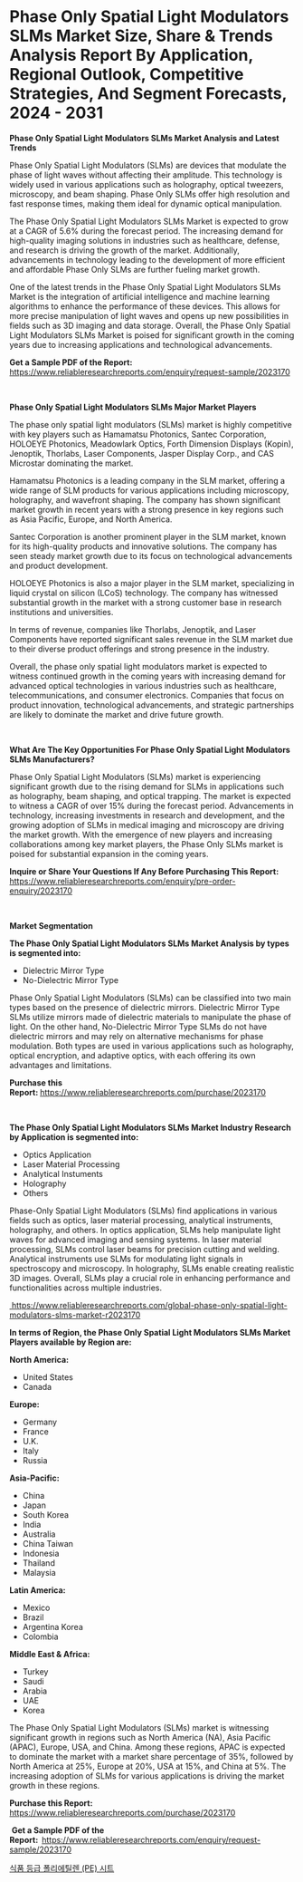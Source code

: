 <p><h1>Phase Only Spatial Light Modulators SLMs Market Size, Share & Trends Analysis Report By Application, Regional Outlook, Competitive Strategies, And Segment Forecasts, 2024 - 2031</h1></p><p><strong>Phase Only Spatial Light Modulators SLMs Market Analysis and Latest Trends</strong></p>
<p><p>Phase Only Spatial Light Modulators (SLMs) are devices that modulate the phase of light waves without affecting their amplitude. This technology is widely used in various applications such as holography, optical tweezers, microscopy, and beam shaping. Phase Only SLMs offer high resolution and fast response times, making them ideal for dynamic optical manipulation.</p><p>The Phase Only Spatial Light Modulators SLMs Market is expected to grow at a CAGR of 5.6% during the forecast period. The increasing demand for high-quality imaging solutions in industries such as healthcare, defense, and research is driving the growth of the market. Additionally, advancements in technology leading to the development of more efficient and affordable Phase Only SLMs are further fueling market growth.</p><p>One of the latest trends in the Phase Only Spatial Light Modulators SLMs Market is the integration of artificial intelligence and machine learning algorithms to enhance the performance of these devices. This allows for more precise manipulation of light waves and opens up new possibilities in fields such as 3D imaging and data storage. Overall, the Phase Only Spatial Light Modulators SLMs Market is poised for significant growth in the coming years due to increasing applications and technological advancements.</p></p>
<p><strong>Get a Sample PDF of the Report:&nbsp;</strong> <a href="https://www.reliableresearchreports.com/enquiry/request-sample/2023170">https://www.reliableresearchreports.com/enquiry/request-sample/2023170</a></p>
<p>&nbsp;</p>
<p><strong>Phase Only Spatial Light Modulators SLMs Major Market Players</strong></p>
<p><p>The phase only spatial light modulators (SLMs) market is highly competitive with key players such as Hamamatsu Photonics, Santec Corporation, HOLOEYE Photonics, Meadowlark Optics, Forth Dimension Displays (Kopin), Jenoptik, Thorlabs, Laser Components, Jasper Display Corp., and CAS Microstar dominating the market. </p><p>Hamamatsu Photonics is a leading company in the SLM market, offering a wide range of SLM products for various applications including microscopy, holography, and wavefront shaping. The company has shown significant market growth in recent years with a strong presence in key regions such as Asia Pacific, Europe, and North America. </p><p>Santec Corporation is another prominent player in the SLM market, known for its high-quality products and innovative solutions. The company has seen steady market growth due to its focus on technological advancements and product development.</p><p>HOLOEYE Photonics is also a major player in the SLM market, specializing in liquid crystal on silicon (LCoS) technology. The company has witnessed substantial growth in the market with a strong customer base in research institutions and universities.</p><p>In terms of revenue, companies like Thorlabs, Jenoptik, and Laser Components have reported significant sales revenue in the SLM market due to their diverse product offerings and strong presence in the industry.</p><p>Overall, the phase only spatial light modulators market is expected to witness continued growth in the coming years with increasing demand for advanced optical technologies in various industries such as healthcare, telecommunications, and consumer electronics. Companies that focus on product innovation, technological advancements, and strategic partnerships are likely to dominate the market and drive future growth.</p></p>
<p>&nbsp;</p>
<p><strong>What Are The Key Opportunities For Phase Only Spatial Light Modulators SLMs Manufacturers?</strong></p>
<p><p>Phase Only Spatial Light Modulators (SLMs) market is experiencing significant growth due to the rising demand for SLMs in applications such as holography, beam shaping, and optical trapping. The market is expected to witness a CAGR of over 15% during the forecast period. Advancements in technology, increasing investments in research and development, and the growing adoption of SLMs in medical imaging and microscopy are driving the market growth. With the emergence of new players and increasing collaborations among key market players, the Phase Only SLMs market is poised for substantial expansion in the coming years.</p></p>
<p><strong>Inquire or Share Your Questions If Any Before Purchasing This Report:</strong> <a href="https://www.reliableresearchreports.com/enquiry/pre-order-enquiry/2023170">https://www.reliableresearchreports.com/enquiry/pre-order-enquiry/2023170</a></p>
<p>&nbsp;</p>
<p><strong>Market Segmentation</strong></p>
<p><strong>The Phase Only Spatial Light Modulators SLMs Market Analysis by types is segmented into:</strong></p>
<p><ul><li>Dielectric Mirror Type</li><li>No-Dielectric Mirror Type</li></ul></p>
<p><p>Phase Only Spatial Light Modulators (SLMs) can be classified into two main types based on the presence of dielectric mirrors. Dielectric Mirror Type SLMs utilize mirrors made of dielectric materials to manipulate the phase of light. On the other hand, No-Dielectric Mirror Type SLMs do not have dielectric mirrors and may rely on alternative mechanisms for phase modulation. Both types are used in various applications such as holography, optical encryption, and adaptive optics, with each offering its own advantages and limitations.</p></p>
<p><strong>Purchase this Report:&nbsp;</strong><a href="https://www.reliableresearchreports.com/purchase/2023170">https://www.reliableresearchreports.com/purchase/2023170</a></p>
<p>&nbsp;</p>
<p><strong>The Phase Only Spatial Light Modulators SLMs Market Industry Research by Application is segmented into:</strong></p>
<p><ul><li>Optics Application</li><li>Laser Material Processing</li><li>Analytical Instuments</li><li>Holography</li><li>Others</li></ul></p>
<p><p>Phase-Only Spatial Light Modulators (SLMs) find applications in various fields such as optics, laser material processing, analytical instruments, holography, and others. In optics application, SLMs help manipulate light waves for advanced imaging and sensing systems. In laser material processing, SLMs control laser beams for precision cutting and welding. Analytical instruments use SLMs for modulating light signals in spectroscopy and microscopy. In holography, SLMs enable creating realistic 3D images. Overall, SLMs play a crucial role in enhancing performance and functionalities across multiple industries.</p></p>
<p><a href="https://www.reliableresearchreports.com/global-phase-only-spatial-light-modulators-slms-market-r2023170">&nbsp;https://www.reliableresearchreports.com/global-phase-only-spatial-light-modulators-slms-market-r2023170</a></p>
<p><strong>In terms of Region, the Phase Only Spatial Light Modulators SLMs Market Players available by Region are:</strong></p>
<p>
    <p> <strong> North America: </strong>
        <ul>
            <li>United States</li>
            <li>Canada</li>
        </ul>
        </p> 
    <p> <strong> Europe: </strong>
        <ul>
            <li>Germany</li>
            <li>France</li>
            <li>U.K.</li>
            <li>Italy</li>
            <li>Russia</li>
        </ul>
        </p> 
    <p> <strong> Asia-Pacific: </strong>
        <ul>
            <li>China</li>
            <li>Japan</li>
            <li>South Korea</li>
            <li>India</li>
            <li>Australia</li>
            <li>China Taiwan</li>
            <li>Indonesia</li>
            <li>Thailand</li>
            <li>Malaysia</li>
        </ul>
        </p> 
    <p> <strong> Latin America: </strong>
        <ul>
            <li>Mexico</li>
            <li>Brazil</li>
            <li>Argentina Korea</li>
            <li>Colombia</li>
        </ul>
        </p> 
    <p> <strong> Middle East & Africa: </strong>
        <ul>
            <li>Turkey</li>
            <li>Saudi</li>
            <li>Arabia</li>
            <li>UAE</li>
            <li>Korea</li>
        </ul>
    </p>
    </p>
<p><p>The Phase Only Spatial Light Modulators (SLMs) market is witnessing significant growth in regions such as North America (NA), Asia Pacific (APAC), Europe, USA, and China. Among these regions, APAC is expected to dominate the market with a market share percentage of 35%, followed by North America at 25%, Europe at 20%, USA at 15%, and China at 5%. The increasing adoption of SLMs for various applications is driving the market growth in these regions.</p></p>
<p><strong>Purchase this Report: </strong><a href="https://www.reliableresearchreports.com/purchase/2023170">https://www.reliableresearchreports.com/purchase/2023170</a></p>
<p>&nbsp;<strong>Get a Sample PDF of the Report:&nbsp;&nbsp;</strong><a href="https://www.reliableresearchreports.com/enquiry/request-sample/2023170">https://www.reliableresearchreports.com/enquiry/request-sample/2023170</a></p>
<p><strong></strong></p>
<p><p><a href="https://medium.com/@mathieu.rico66/%EC%8B%9D%ED%92%88-%EB%93%B1%EA%B8%89-%ED%8F%B4%EB%A6%AC%EC%97%90%ED%8B%B8%EB%A0%8C-pe-%EC%8B%9C%ED%8A%B8-%EC%82%B0%EC%97%85-%EB%B6%84%EC%84%9D-%EB%B3%B4%EA%B3%A0%EC%84%9C-%EC%9D%91%EC%9A%A9-%ED%94%84%EB%A1%9C%EA%B7%B8%EB%9E%A8-%EC%A7%80%EC%97%AD-%EA%B2%BD%EC%9F%81-%EC%A0%84%EB%9E%B5%EB%B3%84-%EC%8B%9C%EC%9E%A5-%EA%B7%9C%EB%AA%A8-%EC%A0%90%EC%9C%A0%EC%9C%A8-%ED%8A%B8%EB%A0%8C%EB%93%9C-2024-2031-b0f16b6139ec">식품 등급 폴리에틸렌 (PE) 시트</a></p></p>